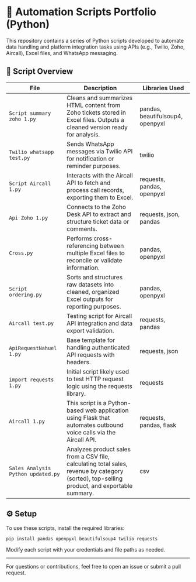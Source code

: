 # 🔧 Automation Scripts Portfolio (Python)

This repository contains a series of Python scripts developed to automate data handling and platform integration tasks using APIs (e.g., Twilio, Zoho, Aircall), Excel files, and WhatsApp messaging.

## 📂 Script Overview
| File | Description | Libraries Used |
|------|-------------|----------------|
| `Script summary zoho 1.py` | Cleans and summarizes HTML content from Zoho tickets stored in Excel files. Outputs a cleaned version ready for analysis. | pandas, beautifulsoup4, openpyxl |
| `Twilio whatsapp test.py` | Sends WhatsApp messages via Twilio API for notification or reminder purposes. | twilio |
| `Script Aircall 1.py` | Interacts with the Aircall API to fetch and process call records, exporting them to Excel. | requests, pandas, openpyxl |
| `Api Zoho 1.py` | Connects to the Zoho Desk API to extract and structure ticket data or comments. | requests, json, pandas |
| `Cross.py` | Performs cross-referencing between multiple Excel files to reconcile or validate information. | pandas, openpyxl |
| `Script ordering.py` | Sorts and structures raw datasets into cleaned, organized Excel outputs for reporting purposes. | pandas, openpyxl |
| `Aircall test.py` | Testing script for Aircall API integration and data export validation. | requests, pandas |
| `ApiRequestNahuel 1.py` | Base template for handling authenticated API requests with headers. | requests, json |
| `import requests 1.py` | Initial script likely used to test HTTP request logic using the requests library. | requests |
| `Aircall 1.py` | This script is a Python-based web application using Flask that automates outbound voice calls via the Aircall API. | requests, pandas, flask |
| `Sales Analysis Python updated.py` | Analyzes product sales from a CSV file, calculating total sales, revenue by category (sorted), top-selling product, and exportable summary. | csv |

## ⚙️ Setup
To use these scripts, install the required libraries:
```bash
pip install pandas openpyxl beautifulsoup4 twilio requests
```

Modify each script with your credentials and file paths as needed.

---
For questions or contributions, feel free to open an issue or submit a pull request.
